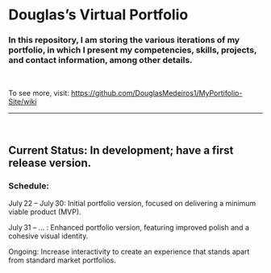 # Douglas’s Virtual Portfolio

### In this repository, I am storing the various iterations of my portfolio, in which I present my competencies, skills, projects, and contact information, among other details.

<br />

To see more, visit: https://github.com/DouglasMedeiros1/MyPortifolio-Site/wiki


<hr />

<br />

## Current Status: In development; have a first release version.

### Schedule:

July 22 – July 30: Initial portfolio version, focused on delivering a minimum viable product (MVP).

July 31 – ... : Enhanced portfolio version, featuring improved polish and a cohesive visual identity.

Ongoing: Increase interactivity to create an experience that stands apart from standard market portfolios.

